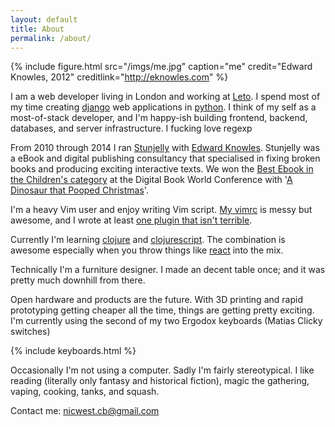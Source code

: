 ```yaml
---
layout: default
title: About
permalink: /about/
---
```


{% include figure.html src="/imgs/me.jpg" caption="me" credit="Edward Knowles, 2012" creditlink="http://eknowles.com" %}

I am a web developer living in London and working at [Leto][leto]. I spend most
of my time creating [django][django] web applications in [python][python]. I
think of my self as a most-of-stack developer, and I'm happy-ish building
frontend, backend, databases, and server infrastructure. I fucking love regexp

From 2010 through 2014 I ran [Stunjelly][stunjelly] with [Edward Knowles][ned].
Stunjelly was a eBook and digital publishing consultancy that specialised
in fixing broken books and producing exciting interactive texts. We won the 
[Best Ebook in the Children's category][award] at the Digital Book World 
Conference with '[A Dinosaur that Pooped Christmas][dinopoop]'.
 
I'm a heavy Vim user and enjoy writing Vim script. [My vimrc][vimrc] is messy
but awesome, and I wrote at least [one plugin that isn't terrible][QQ].

Currently I'm learning [clojure][clojure] and [clojurescript][clojurescript].
The combination is awesome especially when you throw things like [react][react]
into the mix.

Technically I'm a furniture designer. I made an decent table once; and it was
pretty much downhill from there.

Open hardware and products are the future. With 3D printing and rapid
prototyping getting cheaper all the time, things are getting pretty exciting.
I'm currently using the second of my two Ergodox keyboards (Matias Clicky
switches)

{% include keyboards.html %}

Occasionally I'm not using a computer. Sadly I'm fairly stereotypical. I like
reading (literally only fantasy and historical fiction), magic the gathering,
vaping, cooking, tanks, and squash.

Contact me: [nicwest.cb@gmail.com](nicwest.cb@gmail.com)


[django]: https://www.djangoproject.com/
[python]: https://www.python.org/ 
[stunjelly]: http://stunjelly.com/
[leto]: http://weareleto.com/
[ned]: http://eknowles.com
[award]: http://www.randomhouse.co.uk/news/2013/01/the-dinosaur-that-pooped-christmas-wins-publishing-innovation-award
[dinopoop]: https://itunes.apple.com/gb/book/dinosaur-that-pooped-christmas/id573535470
[vimrc]: https://github.com/nicwest/.dotfiles/blob/master/vim/.vimrc
[QQ]: http://github.com/nicwest/QQ.vim
[clojure]: http://clojure.org/
[clojurescript]: https://github.com/clojure/clojurescript
[react]: http://facebook.github.io/react/
